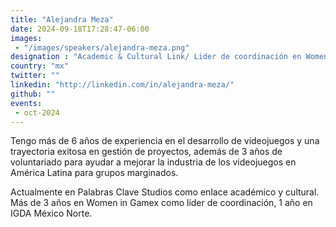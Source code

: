 ```yaml
---
title: "Alejandra Meza"
date: 2024-09-18T17:28:47-06:00
images: 
 - "/images/speakers/alejandra-meza.png"
designation : "Academic & Cultural Link/ Lider de coordinación en Women in Gamex"
country: "mx"
twitter: ""
linkedin: "http://linkedin.com/in/alejandra-meza/"
github: ""
events: 
 - oct-2024
---
```


Tengo más de 6 años de experiencia en el desarrollo de videojuegos y una trayectoria exitosa en gestión de proyectos, además de 3 años de voluntariado para ayudar a mejorar la industria de los videojuegos en América Latina para grupos marginados.

Actualmente en Palabras Clave Studios como enlace académico y cultural. Más de 3 años en Women in Gamex como líder de coordinación, 1 año en IGDA México Norte.

